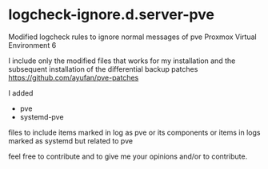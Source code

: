 # logcheck-ignore.d.server-pve
Modified logcheck rules to ignore normal messages of pve Proxmox Virtual Environment 6

I include only the modified files that works for my installation and the subsequent installation of the differential backup patches https://github.com/ayufan/pve-patches

I added
- pve
- systemd-pve

files to include items marked in log as pve or its components or items in logs marked as systemd but related to pve

feel free to contribute and to give me your opinions and/or to contribute.
